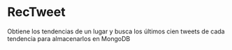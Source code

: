 RecTweet
=========

Obtiene los tendencias de un lugar y busca los últimos cien tweets de cada tendencia para almacenarlos en MongoDB
